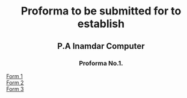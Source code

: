 <center>
<h1>   Proforma to be submitted for to establish </h1>
            <h2>   P.A Inamdar Computer  </h2>
                <h3>  Proforma No.1. </h3>
  </center>
<a href="https://saikishor164.github.io/ProFormaForm/form1.html" target=_blank > Form 1 </a> <br>
<a href="https://saikishor164.github.io/ProFormaForm/form2.html" target=_blank > Form 2 </a><br>
<a href="https://saikishor164.github.io/ProFormaForm/form3.html" target=_blank > Form 3 </a>
